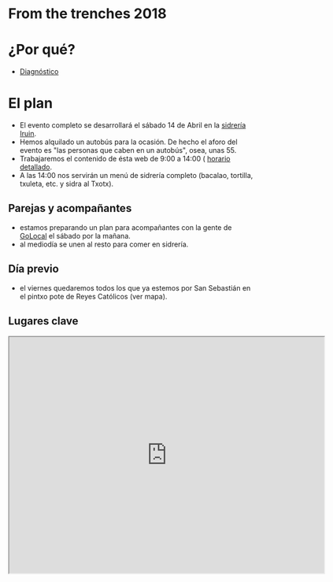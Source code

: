 # From the trenches 2018

# ¿Por qué?
- [Diagnóstico](http://ftt.programania.net/diagnostico.html)

# El plan
- El evento completo se desarrollará el sábado 14 de Abril en la [sidrería Iruin](https://www.iruinsagardotegia.com). 
- Hemos alquilado un autobús para la ocasión. De hecho el aforo del evento es "las personas que caben en un autobús", osea, unas 55.
- Trabajaremos el contenido de ésta web de 9:00 a 14:00 ( [horario detallado](http://ftt.programania.net/horario.html).
- A las 14:00 nos servirán un menú de sidrería completo (bacalao, tortilla, txuleta, etc. y sidra al Txotx).

## Parejas y acompañantes
- estamos preparando un plan para acompañantes con la gente de [GoLocal](http://golocalsansebastian.com/?lang=es) el sábado por la mañana.
- al mediodía se unen al resto para comer en sidrería.

## Día previo
- el viernes quedaremos todos los que ya estemos por San Sebastián en el pintxo pote de Reyes Católicos (ver mapa).

## Lugares clave
<iframe src="https://www.google.com/maps/d/u/0/embed?mid=1bJnygWFUumvFgqNBv6HQfsUPszT_3Zu0" width="640" height="480"></iframe>
